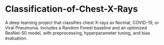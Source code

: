 # Classification-of-Chest-X-Rays
A deep learning project that classifies chest X-rays as Normal, COVID-19, or Viral Pneumonia. Includes a Random Forest baseline and an optimized ResNet-50 model, with preprocessing, hyperparameter tuning, and bias evaluation.

